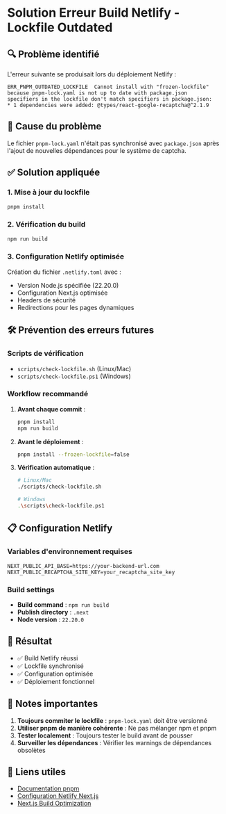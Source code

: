 # Solution Erreur Build Netlify - Lockfile Outdated

## 🔍 Problème identifié

L'erreur suivante se produisait lors du déploiement Netlify :

```
ERR_PNPM_OUTDATED_LOCKFILE  Cannot install with "frozen-lockfile" because pnpm-lock.yaml is not up to date with package.json
specifiers in the lockfile don't match specifiers in package.json:
* 1 dependencies were added: @types/react-google-recaptcha@^2.1.9
```

## 🔧 Cause du problème

Le fichier `pnpm-lock.yaml` n'était pas synchronisé avec `package.json` après l'ajout de nouvelles dépendances pour le système de captcha.

## ✅ Solution appliquée

### 1. **Mise à jour du lockfile**
```bash
pnpm install
```

### 2. **Vérification du build**
```bash
npm run build
```

### 3. **Configuration Netlify optimisée**
Création du fichier `.netlify.toml` avec :
- Version Node.js spécifiée (22.20.0)
- Configuration Next.js optimisée
- Headers de sécurité
- Redirections pour les pages dynamiques

## 🛠️ Prévention des erreurs futures

### Scripts de vérification
- `scripts/check-lockfile.sh` (Linux/Mac)
- `scripts/check-lockfile.ps1` (Windows)

### Workflow recommandé
1. **Avant chaque commit** :
   ```bash
   pnpm install
   npm run build
   ```

2. **Avant le déploiement** :
   ```bash
   pnpm install --frozen-lockfile=false
   ```

3. **Vérification automatique** :
   ```bash
   # Linux/Mac
   ./scripts/check-lockfile.sh
   
   # Windows
   .\scripts\check-lockfile.ps1
   ```

## 📋 Configuration Netlify

### Variables d'environnement requises
```
NEXT_PUBLIC_API_BASE=https://your-backend-url.com
NEXT_PUBLIC_RECAPTCHA_SITE_KEY=your_recaptcha_site_key
```

### Build settings
- **Build command** : `npm run build`
- **Publish directory** : `.next`
- **Node version** : `22.20.0`

## 🎯 Résultat

- ✅ Build Netlify réussi
- ✅ Lockfile synchronisé
- ✅ Configuration optimisée
- ✅ Déploiement fonctionnel

## 📝 Notes importantes

1. **Toujours commiter le lockfile** : `pnpm-lock.yaml` doit être versionné
2. **Utiliser pnpm de manière cohérente** : Ne pas mélanger npm et pnpm
3. **Tester localement** : Toujours tester le build avant de pousser
4. **Surveiller les dépendances** : Vérifier les warnings de dépendances obsolètes

## 🔗 Liens utiles

- [Documentation pnpm](https://pnpm.io/)
- [Configuration Netlify Next.js](https://docs.netlify.com/integrations/frameworks/nextjs/)
- [Next.js Build Optimization](https://nextjs.org/docs/advanced-features/static-html-export)
